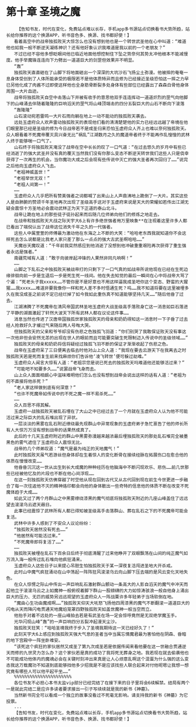 # 第十章 圣境之魔
        【告知书友，时代在变化，免费站点难以长存，手机app多书源站点切换看书大势所趋，站长给你推荐的这个换源APP，听书音色多、换源、找书都好使！】
       看着高空中的战帝独孤败天大惊怎么也没有想到他也是一个转世武圣他在心中叫道：“难道他也如我一般不断逆天凝练神识？还有他好象认识我难道是我以前的一个老朋友？”
       不过已经不容他多想眨眼间他已临近地面他想控制住下坠之势奈何其势太冲他根本不能减慢度。他手举魔锋连连向下力劈出一道道巨大的剑罡但效果并不明显。
       “轰”
       独孤败天直直砸在了山脚下将地面砸出一个深深的大坑沙石飞扬尘土弥漫。他被摔的奄奄一息身体受创到了人体所能承受的极限若不是他体质特异而且修为已经接近圣级恐怕这一摔之力早已另他化成了肉酱不过即使这样他也全身筋骨断裂多处身体有些部位已经露出了森森白骨他身体周围一大片血迹。
       战帝将独孤败天自空中击落山下并被有收手的意思他双手连连挥动一道道炽烈的罡气向他脚下的山峰涌去伴随着隆隆的巨响滔天的罡气将山峰顶端击的四分五裂巨大的山石不断向下滚落
       “轰隆隆”
       山石滚动宛若雷鸣一大片石雨向躺在地上一动不能动的独孤败天袭去。
       远处玉虚府众人欢声雷动独孤败天的表现他们看的清清楚楚他的实力已经远远越了帝境在他们眼里那已经是圣级的修为今日战帝若不是成圣归来恐怕玉虚府众人齐上也难以奈何独孤败天。众人眼看着不死魔帝覆灭具兴奋无比“祸乱”江湖数月之久的魔道帝者终于不能再作乱惶惶的武林人终于能够喘一口气了。
       山石终于将独孤败天淹没了战帝在空中长长的叹了一口气道：“在过去悠久的岁月中有些已经消逝了的强大武圣并没有真的覆灭当然我们没有你那么变态不断逆天转世我们这些人只是侥幸获得了一次再生的机会。当你魔功大成之后会现有些传说中灭亡的强大圣者再次回归了……”说完之后他向玉虚府众人飞去。
       “老祖神威盖世！”
       “老祖举世无双！”
       “老祖人间第一！”
       ……
       玉虚府众人几乎把所有赞美强者之词都喊了出来山上人声鼎沸地上跪倒了一大片。其实这些人是自肺腑的赞颂千年圣地再次出现了圣级高手这对于玉虚府来说是天大的荣耀如若传出江湖无疑会震惊十方圣地必会震动武林正为天下正道的泰山北斗。
       战帝让跪在地上的那些徒子徒孙起来而后随几位师弟向他们的修炼之地走去。
       在战帝和独孤败天大战之际天宇大6上有许多绝世强者用万里映象**在注视着这里许多人都已看出了端倪认出了战帝这位消失千年之久的一代强者。
       这些人中属萱萱的师傅最为激动他在东海之上不断的大笑：“哈哈老东西我就知道你不会这样死去怎么说都是比我老人家只差了那么一点点的强大古武圣啊哈哈……”
       天魔谷天魔叹道：“千年前我突然感应到他消逝了没想到他冲破重重艰险再次获得了重生强者永远是强者。”
       南疆荒域有人道：“敢于向彼岸起冲锋的人果然非同凡响啊！”
       ……
       山脚之下乱石之中独孤败天被战帝打的只剩下了一口气真的如战帝所说他现在已经在生死边缘徘徊向前一步是生退后一步是死生死一线间。他在失去知觉的最后一瞬间在心中将战帝大骂了个遍：“死老头子我xxxxx……不管你是不是好意也不用这样逼我成圣吧你这个变态、野蛮的大猩猩……我xxxx……难道非要我像你一样和死人差不多时悟通生死？呜……我不知道将要在这里被埋多久在我没成圣之前说不定已经烂掉了如今我如此重伤真不知道能够坚持几天……”随后他昏了过去。
       江湖沸腾了不死魔帝在清风帝国武林圣地玉虚府大战圣级高手落败身亡这一消息如巨石落进了平静的湖面激起了轩然大波天下所有武林人都在议论这件事……
       消息当然也传进了汉唐帝国独孤世家独孤败天的母亲和奶奶得知这一消息时一下子昏了过去经人抢救好久才缓过气来随后两人号啕大哭。
       但独孤败天的父亲和爷爷却没有伤悲之色独孤飞羽道：“你们别哭了我敢保证败天没有事这一次他非但会安然无恙的出现在世人的眼前而且可能要突破生死限制迈入传说中的圣级领域……”
       独孤败天的母亲和奶奶将信将疑经过独孤飞羽不断的保证才渐渐收起了伤悲之色。
       战帝在玉虚府呆了三日便离去临去时他对山上众人道：“我现在要去云游天下在我离去之时独孤败天若是死而复生前来找麻烦你们告诉他‘凌飞转世’便可躲过劫难。”
       玉虚府众人闻言大惊有人道：“老祖宗您是说已死去的独孤败天吗难道他还能够活过来？”
       “可能吧不知要多久……”说罢战帝飞身而去。
       山上众人面面相觑心中滋味难明他们怎么也没有想到战帝会说出这样的话有人道：“老祖为何不直接将他杀死？”
       “老人家这样做到底有何深意？”
       “也许不死魔帝如传说中的不死之魔一样不易杀死……”
       ……
       众人百思不得其解。
       玉虚府一战独孤败天被乱石埋在了大山之中已经过去了一个月就在玉虚府众人认为他不可能活过来之际巨大的乱石堆出现了异状。
       一层淡淡的黑雾在乱石附近缭绕最先现群山中异常现象的玉虚府弟子急忙禀告了他的师长所有人大惊万万没有想到战帝的话果然成真了。
       此后的十几天玉虚府附近的群山中黑雾弥漫越来越浓最后埋独孤败天的那处乱石堆完全被墨黑色的雾气遮住了玉虚府众人震惊无比。
       战帝的几个师弟叹道：“魔气是最为纯正的天地魔气！”
       此时独孤败天虽气若游丝但身体却在生着惊人的变化断骨在接续经脉在拓展伤口在愈合他的体质在慢慢改变……
       他昏昏沉沉这一世从出生到长大成魔的种种经历在他脑海中不断闪现欢乐、悲伤……前几世那些已经被他忆及的片段也不断在他心间浮现……
       在这一刻独孤败天仿佛穿越了时空他从现在回到古代又从古代回到现在前生今世更进一步融合了每一次往返他不灭的精神烙印都会向他的身体散出一些奇特的信息他的体质不断在改变不死魔体趋于大成……
       如此又过了两个月群山之中黑雾缭绕漆黑的魔气彻底将独孤败天附近的几座山峰盖住了远远望去滚滚乌云遮天蔽日。
       此事已经震惊了武林所有人都已得知被圣级高手击落群山、葬在乱石之下的不死魔帝可能会复活。
       武林中许多人感到了不安众人议论纷纷：
       “独孤败天居然没有死去……”
       “他居然有可能活过来。”
       “不死魔帝即将复活了……”
       ……
       独孤败天被埋在乱石下百余日后终于彻底清醒了过来他睁开了双眼飘荡在山间的纯正魔气如万流入海一般传过乱石堆向他疯狂涌来。
       玉虚府众人这些日子以来提心吊胆生怕独孤败天于某一深夜复活闯进圣地大开杀戒。
       此时山中魔气疯狂涌动在山中荡起一阵阵狂风滚滚乌云向山脚下压去端的是风云变化天地失色。
       在众人惊愣之际山中传出一声巨响乱石激射群山颤动一条高大的人影自滔天的魔气中冲天而起他立于滚滚乌云之上如魔神一般俯视着脚下群山一股磅礴的大力如惊涛骇浪一般自他身上涌出巨大的压力、无匹的威势另远远观望的玉虚府众人一阵战栗许多年轻弟子当场软倒在地。
       “魔由心生功由魔成啊……”独孤败天仰天大吼怒飞扬他四周漆黑的魔气不断翻滚一道道巨大的闪电从天而降闪电贯通天地魔焰笼罩四野独孤败天如盖世魔神一般当空而立。
       他抬手对着不远处的一座山峰拍去若是有武圣在场一定会惊呼竟然是无双绝学魔玉手。
       光华闪现山峰“轰”的一声巨响四分五裂冲起漫天尘沙。
       独孤败天狂笑：“哈哈圣境我终于步入了圣境我期待这一天已经好久了！”
       此刻天宇大6上感应到独孤败天强大气息的圣者当中当属忘情魔君最为害怕他在阴森、昏暗的地下宫殿中一阵坐卧难安。
       “该死这个疯狂的家伙居然又成圣了第九次成圣若是依据传闻来看他要在这一世融合贯通逆天而修的九世灵力怎么办？这个家伙若是真的成功了我将死无葬身之地。我若现在就去偷袭他也不可能成功他体内的魔魂必会在关键时刻冲出来真是让人心烦意乱啊这个混蛋为什么强的这么变态我这万载魔功不知道到底能够挡他多少招我是不是应该找些人联合起来对付他呢嗯让我想一想究竟有哪些人可以他平起平坐……”
       %%%%%%%%%%%%%%%%%%%%%%
       各位书友不必担心本书太监vip部分已经完结了在接下来的日子里将会6续解禁。结局有两个一是就此完结二是应许多读者要求接出一引子写续续就是我的新书《神墓》。
       当然新书完全可以看成一个独立的故事没看过不死毫无影响。请支持我的新书《神墓》为它投票。
       ...
       【告知书友，时代在变化，免费站点难以长存，手机app多书源站点切换看书大势所趋，站长给你推荐的这个换源APP，听书音色多、换源、找书都好使！】
